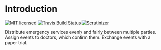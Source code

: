 Introduction
======

[![MIT licensed](https://img.shields.io/badge/license-MIT-blue.svg)](./LICENSE) 
[![Travis Build Status](https://app.travis-ci.com/famoser/nodika.svg?branch=master)](https://app.travis-ci.com/famoser/nodika)
[![Scrutinizer](https://scrutinizer-ci.com/g/famoser/nodika/badges/quality-score.png?b=master)](https://scrutinizer-ci.com/g/famoser/nodika)

Distribute emergency services evenly and fairly between multiple parties.
Assign events to doctors, which confirm them.
Exchange events with a paper trial.
